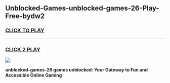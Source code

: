 
## Unblocked-Games-unblocked-games-26-Play-Free-bydw2
<h3>
<a href="https://premium76.site?title=unblocked-games-26&ref=22A">CLICK TO PLAY</a></h3>
<hr>

<h3>
<a href="https://premium76.site?title=unblocked-games-26&ref=22A">CLICK 2 PLAY</a>
  
</h3>

<a href="https://premium76.site?title=unblocked-games-26&ref=22A"><img src="https://clearcache.store/games.png"></a>


**unblocked-games-26 games unblocked: Your Gateway to Fun and Accessible Online Gaming**
